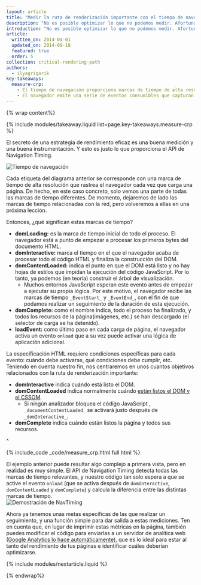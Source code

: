 ```yaml
---
layout: article
title: "Medir la ruta de renderización importante con el tiempo de navegación"
description: "No es posible optimizar lo que no podemos medir. Afortunadamente, el API de Navigation Timing proporciona las herramientas necesarias para medir cada paso de la ruta de renderización importante."
introduction: "No es posible optimizar lo que no podemos medir. Afortunadamente, el API de Navigation Timing proporciona las herramientas necesarias para medir cada paso de la ruta de renderización importante."
article:
  written_on: 2014-04-01
  updated_on: 2014-09-18
  featured: true
  order: 5
collection: critical-rendering-path
authors:
  - ilyagrigorik
key-takeaways:
  measure-crp:
    - El tiempo de navegación proporciona marcas de tiempo de alta resolución para medir la ruta de renderización importante.
    - El navegador emite una serie de eventos consumibles que capturan varias etapas de la ruta de renderización importante.
---
```

{% wrap content%}

<style>
  img, video, object {
    max-width: 100%;
  }

  img.center {
    display: block;
    margin-left: auto;
    margin-right: auto;
  }
</style>

{% include modules/takeaway.liquid list=page.key-takeaways.measure-crp %}

El secreto de una estrategia de rendimiento eficaz es una buena medición y una buena instrumentación. Y esto es justo lo que proporciona el API de Navigation Timing.

<img src="images/dom-navtiming.png" class="center" alt="Tiempo de navegación">

Cada etiqueta del diagrama anterior se corresponde con una marca de tiempo de alta resolución que rastrea el navegador cada vez que carga una página. De hecho, en este caso concreto, solo vemos una parte de todas las marcas de tiempo diferentes. De momento, dejaremos de lado las marcas de tiempo relacionadas con la red, pero volveremos a ellas en una próxima lección.

Entonces, ¿qué significan estas marcas de tiempo?

* **domLoading:** es la marca de tiempo inicial de todo el proceso. El navegador está a punto de empezar a procesar los primeros bytes del
  documento HTML.
* **domInteractive:** marca el tiempo en el que el navegador acaba de procesar todo el código HTML y finaliza la construcción del DOM.
* **domContentLoaded:** indica el punto en que el DOM está listo y no hay hojas de estilos que impidan la ejecución del código JavaScript. Por lo tanto, ya podemos (en teoría) construir el árbol de visualización.
    * Muchos entornos JavaScript esperan este evento antes de empezar a ejecutar su propia lógica. Por este motivo, el navegador recibe las marcas de tiempo `_EventStart_` y `_EventEnd_`, con el fin de que podamos realizar un seguimiento de la duración de esta ejecución.
* **domComplete:** como el nombre indica, todo el proceso ha finalizado, y todos los recursos de la página(imágenes, etc.) se han descargado (el selector de carga se ha detenido).
* **loadEvent:** como último paso en cada carga de página, el navegador activa un evento `onload` que a su vez puede activar una lógica de aplicación adicional.

La especificación HTML requiere condiciones específicas para cada evento: cuándo debe activarse, qué condiciones debe cumplir, etc. Teniendo en cuenta nuestro fin, nos centraremos en unos cuantos objetivos relacionados con la ruta de renderización importante:

* **domInteractive** indica cuándo está listo el DOM.
* **domContentLoaded** indica normalmente cuándo [están listos el DOM y el CSSOM](http://calendar.perfplanet.com/2012/deciphering-the-critical-rendering-path/).
    * Si ningún analizador bloquea el código JavaScript , `_documentContentLoaded_` se activará justo después de `_domInteractive_`.
* **domComplete** indica cuándo están listos la página y todos sus recursos.

^

{% include_code _code/measure_crp.html full html %}

El ejemplo anterior puede resultar algo complejo a primera vista, pero en realidad es muy simple. El API de Navigation Timing detecta todas las marcas de tiempo relevantes, y nuestro código tan solo espera a que se active el evento `onload` (que se activa después de `domInteractive`, `domContentLoaded` y `domComplete`) y calcula la diferencia entre las distintas marcas de tiempo.
<img src="images/device-navtiming-small.png" class="center" alt="Demostración de NavTiming">

Ahora ya tenemos unas metas específicas de las que realizar un seguimiento, y una función simple para dar salida a estas mediciones. Ten en cuenta que, en lugar de imprimir estas métricas en la página, también puedes modificar el código para enviarlas a un servidor de analítica web ([Google Analytics lo hace automáticamente](https://support.google.com/analytics/answer/1205784?hl=es)), que es lo ideal para estar al tanto del rendimiento de tus páginas e identificar cuáles deberían optimizarse.

{% include modules/nextarticle.liquid %}

{% endwrap%}

